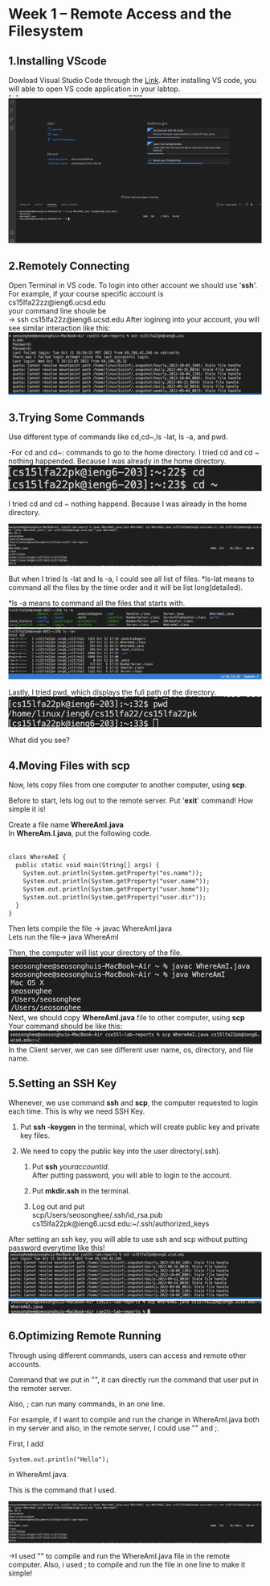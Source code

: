 # Week 1 – Remote Access and the Filesystem
## 1.Installing VScode
Dowload Visual Studio Code through the
[Link](https://code.visualstudio.com).
After installing VS code, you will able to open VS code application in your labtop.
![images](Lab1Screenshot1.png)
## 2.Remotely Connecting
Open Terminal in VS code. To login into other account we should use '**ssh**'.  
For example, if your course specific account is cs15lfa22zz<span>@ieng6.ucsd.edu<br/>
your command line shoule be<br/>-> ssh cs15lfa22z<span>@ieng6.ucsd.edu
After logining into your account, you will see similar interaction like this:
![images](Lab1screenshot15.png)

## 3.Trying Some Commands
Use different type of commands like cd,cd~,ls -lat, ls -a, and pwd.

-For cd and cd~: commands to go to the home directory. 
I tried cd and cd ~ nothing happended. Because I was already in the home directory.
![images](Lab1screenshot26.png)

I tried cd and cd ~ nothing happend. Because I was already in the home directory.

![images](Lab1screenshot21.png)

But when I tried ls -lat and ls -a, I could see all list of files.
*ls-lat means to command all the files by the time order and it will be list long(detailed). 

*ls -a means to command all the files that starts with.
![images](Lab1screenshot22.png)
![images](Lab1screenshot23.png)


Lastly, I tried pwd, which displays the full path of the directory.
![images](Lab1screenshot25.png)

 What did you see? 

## 4.Moving Files with scp
Now, lets copy files from one computer to another computer, using **scp**.

Before to start, lets log out to the remote server. Put '**exit**' command! How simple it is!

Create a file name **WhereAmI.java** <br/>
In **WhereAm.I.java**, put the following code.

```

class WhereAmI {
  public static void main(String[] args) {
    System.out.println(System.getProperty("os.name"));
    System.out.println(System.getProperty("user.name"));
    System.out.println(System.getProperty("user.home"));
    System.out.println(System.getProperty("user.dir"));
  }
}
```

Then lets compile the file
-> javac WhereAmI.java<br/>
Lets run the file-> java WhereAmI

Then, the computer will list your directory of the file.
![images](Lab1Screenshot6.png)<br/>
Next, we should copy **WhereAmI.java** file to other computer, using **scp** Your command should be like this:
![images](Lab1Screenshot19.png)
In the Client server, we can see different user name, os, directory, and file name. 

## 5.Setting an SSH Key
Whenever, we use command **ssh** and **scp**, the computer requested to login each time. This is why we need SSH Key.

1. Put **ssh -keygen** in the terminal, which will create public key and private key files. 

2. We need to copy the public key into the user directory(.ssh).
   
     1) Put **ssh** *youraccountid*.<br/>
     After putting password, you will able to login to the account.<br/>
     
     2) Put **mkdir.ssh** in the terminal.<br/>
      
     3) Log out and put<br/>
     scp/Users/seosonghee/.ssh/id_rsa.pub cs15lfa22pk<span>@ieng6.ucsd.edu:~/.ssh/authorized_keys

After setting an ssh key, you will able to use ssh and scp without putting password everytime like this!
![images](Lab1screenshot12.png)
![images](Lab1screenshot13.png)

## 6.Optimizing Remote Running

Through using different commands, users can access and remote other accounts. 

Command that we put in "", it can directly run the command that user put in the remoter server.

Also, ; can run many commands, in an one line. 

For example, if I want to compile and run the change in WhereAmI.java both in my server and also, in the remote server, I could use "" and ;. 

First, I add
```
System.out.println("Hello"); 
```
in WhereAmI.java.

This is the command that I used. 

![images](Lab1screenshot21.png)

->I used "" to compile and run the WhereAmI.java file in the remote computer. 
Also, i used ; to compile and run the file in one line to make it simple!
